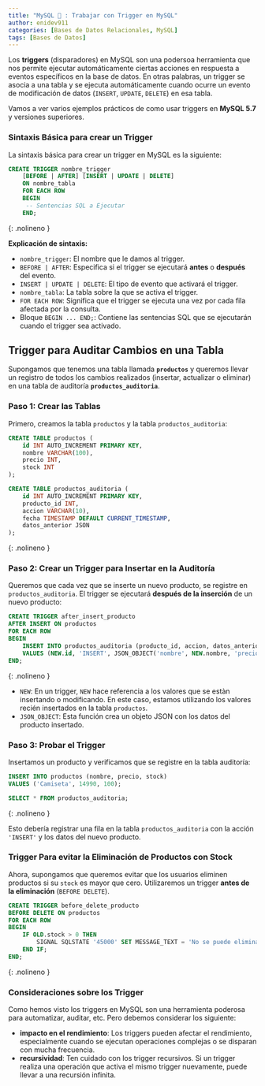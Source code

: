 ```yaml
---
title: "MySQL 🐬 : Trabajar con Trigger en MySQL"
author: enidev911
categories: [Bases de Datos Relacionales, MySQL]
tags: [Bases de Datos]
---
```


Los **triggers** (disparadores) en MySQL son una podersoa herramienta que nos permite ejecutar automáticamente ciertas acciones en respuesta a eventos específicos en la base de datos. En otras palabras, un trigger se asocia a una tabla y se ejecuta automáticamente cuando ocurre un evento de modificación de datos (`INSERT`, `UPDATE`, `DELETE`) en esa tabla.

Vamos a ver varios ejemplos prácticos de como usar triggers en **MySQL 5.7** y versiones superiores.

### Sintaxis Básica para crear un Trigger

La sintaxis básica para crear un trigger en MySQL es la siguiente:

```sql
CREATE TRIGGER nombre_trigger
    [BEFORE | AFTER] [INSERT | UPDATE | DELETE]
    ON nombre_tabla
    FOR EACH ROW
    BEGIN
     -- Sentencias SQL a Ejecutar
    END;
```
{: .nolineno }

**Explicación de sintaxis:**

- `nombre_trigger`: El nombre que le damos al trigger.
- `BEFORE | AFTER`: Especifica si el trigger se ejecutará **antes** o **después** del evento.
- `INSERT | UPDATE | DELETE`: El tipo de evento que activará el trigger.
- `nombre_tabla`: La tabla sobre la que se activa el trigger.
- `FOR EACH ROW`: Significa que el trigger se ejecuta una vez por cada fila afectada por la consulta.
- Bloque `BEGIN ... END;`: Contiene las sentencias SQL que se ejecutarán cuando el trigger sea activado.

## Trigger para Auditar Cambios en una Tabla

Supongamos que tenemos una tabla llamada **`productos`** y queremos llevar un registro de todos los cambios realizados (insertar, actualizar o eliminar) en una tabla de auditoría **`productos_auditoria`**.

### Paso 1: Crear las Tablas

Primero, creamos la tabla `productos` y la tabla `productos_auditoria`:

```sql
CREATE TABLE productos (
    id INT AUTO_INCREMENT PRIMARY KEY,
    nombre VARCHAR(100),
    precio INT,
    stock INT
);

CREATE TABLE productos_auditoria (
    id INT AUTO_INCREMENT PRIMARY KEY,
    producto_id INT,
    accion VARCHAR(10),
    fecha TIMESTAMP DEFAULT CURRENT_TIMESTAMP,
    datos_anterior JSON
);
```
{: .nolineno }

### Paso 2: Crear un Trigger para Insertar en la Auditoría

Queremos que cada vez que se inserte un nuevo producto, se registre en `productos_auditoria`. El trigger se ejecutará **después de la inserción** de un nuevo producto:

```sql
CREATE TRIGGER after_insert_producto
AFTER INSERT ON productos
FOR EACH ROW
BEGIN
    INSERT INTO productos_auditoria (producto_id, accion, datos_anterior)
    VALUES (NEW.id, 'INSERT', JSON_OBJECT('nombre', NEW.nombre, 'precio', NEW.precio,'stock', NEW.stock));
END;
```
{: .nolineno }

- `NEW`: En un trigger, `NEW` hace referencia a los valores que se estàn insertando o modificando. En este caso, estamos utilizando los valores recién insertados en la tabla `productos`.
- `JSON_OBJECT`: Esta función crea un objeto JSON con los datos del producto insertado.

### Paso 3: Probar el Trigger

Insertamos un producto y verificamos que se registre en la tabla auditoría:

```sql
INSERT INTO productos (nombre, precio, stock) 
VALUES ('Camiseta', 14990, 100);

SELECT * FROM productos_auditoria;
```
{: .nolineno }

Esto debería registrar una fila en la tabla `productos_auditoria` con la acción `'INSERT'` y los datos del nuevo producto.

### Trigger Para evitar la Eliminación de Productos con Stock

Ahora, supongamos que queremos evitar que los usuarios eliminen productos si su `stock` es mayor que cero. Utilizaremos un trigger **antes de la eliminación** (`BEFORE DELETE`).

```sql
CREATE TRIGGER before_delete_producto
BEFORE DELETE ON productos
FOR EACH ROW
BEGIN
    IF OLD.stock > 0 THEN
        SIGNAL SQLSTATE '45000' SET MESSAGE_TEXT = 'No se puede eliminar el producto con stock disponible';
    END IF;
END;
```
{: .nolineno }



### Consideraciones sobre los Trigger

Como hemos visto los triggers en MySQL son una herramienta poderosa para automatizar, auditar, etc. Pero debemos considerar los siguiente:

- **impacto en el rendimiento**: Los triggers pueden afectar el rendimiento, especialmente cuando se ejecutan operaciones complejas o se disparan con mucha frecuencia.
- **recursividad**: Ten cuidado con los trigger recursivos. Si un trigger realiza una operación que activa el mismo trigger nuevamente, puede llevar a una recursión infinita.

